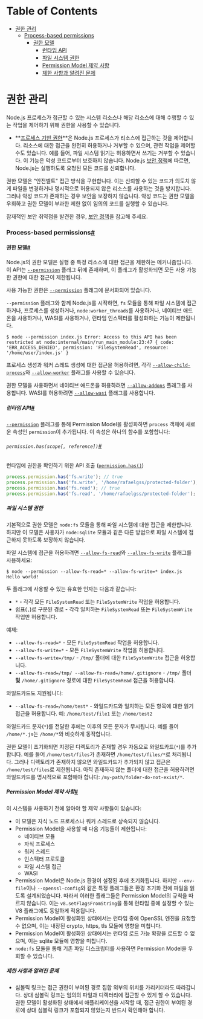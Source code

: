 # Table of Contents

- [권한 관리](#권한-관리)
    - [Process-based permissions](#process-based-permissions)
      - [권한 모델](#권한-모델)
        - [런타임 API](#런타임-api)
        - [파일 시스템 권한](#파일-시스템-권한)
        - [Permission Model 제약 사항](#permission-model-제약-사항)
        - [제한 사항과 알려진 문제](#제한-사항과-알려진-문제)

# 권한 관리

Node.js 프로세스가 접근할 수 있는 시스템 리소스나 해당 리소스에 대해 수행할 수 있는 작업을 제어하기 위해 권한을 사용할 수 있습니다.

- **[프로세스 기반 권한](https://nodejs.org/docs/latest/api/permissions.html#process-based-permissions)**은 Node.js 프로세스가 리소스에 접근하는 것을 제어합니다. 리소스에 대한 접근을 완전히 허용하거나 거부할 수 있으며, 관련 작업을 제어할 수도 있습니다. 예를 들어, 파일 시스템 읽기는 허용하면서 쓰기는 거부할 수 있습니다. 이 기능은 악성 코드로부터 보호하지 않습니다. Node.js [보안 정책](https://github.com/nodejs/node/blob/main/SECURITY.md)에 따르면, Node.js는 실행하도록 요청된 모든 코드를 신뢰합니다.

권한 모델은 "안전벨트" 접근 방식을 구현합니다. 이는 신뢰할 수 있는 코드가 의도치 않게 파일을 변경하거나 명시적으로 허용되지 않은 리소스를 사용하는 것을 방지합니다. 그러나 악성 코드가 존재하는 경우 보안을 보장하지 않습니다. 악성 코드는 권한 모델을 우회하고 권한 모델이 부과한 제한 없이 임의의 코드를 실행할 수 있습니다.

잠재적인 보안 취약점을 발견한 경우, [보안 정책](https://github.com/nodejs/node/blob/main/SECURITY.md)을 참고해 주세요.


### Process-based permissions[#](https://nodejs.org/docs/latest/api/permissions.html#process-based-permissions)





#### 권한 모델[#](https://nodejs.org/docs/latest/api/permissions.html#permission-model)

Node.js의 권한 모델은 실행 중 특정 리소스에 대한 접근을 제한하는 메커니즘입니다. 이 API는 [`--permission`](https://nodejs.org/docs/latest/api/cli.html#--permission) 플래그 뒤에 존재하며, 이 플래그가 활성화되면 모든 사용 가능한 권한에 대한 접근이 제한됩니다.

사용 가능한 권한은 [`--permission`](https://nodejs.org/docs/latest/api/cli.html#--permission) 플래그에 문서화되어 있습니다.

`--permission` 플래그와 함께 Node.js를 시작하면, `fs` 모듈을 통해 파일 시스템에 접근하거나, 프로세스를 생성하거나, `node:worker_threads`를 사용하거나, 네이티브 애드온을 사용하거나, WASI를 사용하거나, 런타임 인스펙터를 활성화하는 기능이 제한됩니다.

```console
$ node --permission index.js Error: Access to this API has been restricted at node:internal/main/run_main_module:23:47 { code: 'ERR_ACCESS_DENIED', permission: 'FileSystemRead', resource: '/home/user/index.js' }
```

프로세스 생성과 워커 스레드 생성에 대한 접근을 허용하려면, 각각 [`--allow-child-process`](https://nodejs.org/docs/latest/api/cli.html#--allow-child-process)와 [`--allow-worker`](https://nodejs.org/docs/latest/api/cli.html#--allow-worker) 플래그를 사용할 수 있습니다.

권한 모델을 사용하면서 네이티브 애드온을 허용하려면 [`--allow-addons`](https://nodejs.org/docs/latest/api/cli.html#--allow-addons) 플래그를 사용합니다. WASI를 허용하려면 [`--allow-wasi`](https://nodejs.org/docs/latest/api/cli.html#--allow-wasi) 플래그를 사용합니다.


##### 런타임 API[#](https://nodejs.org/docs/latest/api/permissions.html#runtime-api)

[`--permission`](https://nodejs.org/docs/latest/api/cli.html#--permission) 플래그를 통해 Permission Model을 활성화하면 `process` 객체에 새로운 속성인 `permission`이 추가됩니다. 이 속성은 하나의 함수를 포함합니다:

###### `permission.has(scope[, reference])`[#](https://nodejs.org/docs/latest/api/permissions.html#permissionhasscope-reference)

런타임에 권한을 확인하기 위한 API 호출 ([`permission.has()`](https://nodejs.org/docs/latest/api/process.html#processpermissionhasscope-reference))

```js
process.permission.has('fs.write'); // true
process.permission.has('fs.write', '/home/rafaelgss/protected-folder'); // true
process.permission.has('fs.read'); // true
process.permission.has('fs.read', '/home/rafaelgss/protected-folder'); // false
```


##### 파일 시스템 권한

기본적으로 권한 모델은 `node:fs` 모듈을 통해 파일 시스템에 대한 접근을 제한합니다. 하지만 이 모델은 사용자가 `node:sqlite` 모듈과 같은 다른 방법으로 파일 시스템에 접근하지 못하도록 보장하지 않습니다.

파일 시스템에 접근을 허용하려면 [`--allow-fs-read`](https://nodejs.org/docs/latest/api/cli.html#--allow-fs-read)와 [`--allow-fs-write`](https://nodejs.org/docs/latest/api/cli.html#--allow-fs-write) 플래그를 사용하세요:

```console
$ node --permission --allow-fs-read=* --allow-fs-write=* index.js Hello world!
```

두 플래그에 사용할 수 있는 유효한 인자는 다음과 같습니다:

-   `*` - 각각 모든 `FileSystemRead` 또는 `FileSystemWrite` 작업을 허용합니다.
-   쉼표(`,`)로 구분된 경로 - 각각 일치하는 `FileSystemRead` 또는 `FileSystemWrite` 작업만 허용합니다.

예제:

-   `--allow-fs-read=*` - 모든 `FileSystemRead` 작업을 허용합니다.
-   `--allow-fs-write=*` - 모든 `FileSystemWrite` 작업을 허용합니다.
-   `--allow-fs-write=/tmp/` - `/tmp/` 폴더에 대한 `FileSystemWrite` 접근을 허용합니다.
-   `--allow-fs-read=/tmp/ --allow-fs-read=/home/.gitignore` - `/tmp/` 폴더 **및** `/home/.gitignore` 경로에 대한 `FileSystemRead` 접근을 허용합니다.

와일드카드도 지원됩니다:

-   `--allow-fs-read=/home/test*` - 와일드카드와 일치하는 모든 항목에 대한 읽기 접근을 허용합니다. 예: `/home/test/file1` 또는 `/home/test2`

와일드카드 문자(`*`)를 전달한 후에는 이후의 모든 문자가 무시됩니다. 예를 들어 `/home/*.js`는 `/home/*`와 비슷하게 동작합니다.

권한 모델이 초기화되면 지정된 디렉토리가 존재할 경우 자동으로 와일드카드(`*`)를 추가합니다. 예를 들어 `/home/test/files`가 존재하면 `/home/test/files/*`로 처리됩니다. 그러나 디렉토리가 존재하지 않으면 와일드카드가 추가되지 않고 접근은 `/home/test/files`로 제한됩니다. 아직 존재하지 않는 폴더에 대한 접근을 허용하려면 와일드카드를 명시적으로 포함해야 합니다: `/my-path/folder-do-not-exist/*`.


##### Permission Model 제약 사항[#](https://nodejs.org/docs/latest/api/permissions.html#permission-model-constraints)

이 시스템을 사용하기 전에 알아야 할 제약 사항들이 있습니다:

-   이 모델은 자식 노드 프로세스나 워커 스레드로 상속되지 않습니다.
-   Permission Model을 사용할 때 다음 기능들이 제한됩니다:
    -   네이티브 모듈
    -   자식 프로세스
    -   워커 스레드
    -   인스펙터 프로토콜
    -   파일 시스템 접근
    -   WASI
-   Permission Model은 Node.js 환경이 설정된 후에 초기화됩니다. 하지만 `--env-file`이나 `--openssl-config`와 같은 특정 플래그들은 환경 초기화 전에 파일을 읽도록 설계되었습니다. 따라서 이러한 플래그들은 Permission Model의 규칙을 따르지 않습니다. 이는 `v8.setFlagsFromString`을 통해 런타임 중에 설정할 수 있는 V8 플래그에도 동일하게 적용됩니다.
-   Permission Model이 활성화된 상태에서는 런타임 중에 OpenSSL 엔진을 요청할 수 없으며, 이는 내장된 crypto, https, tls 모듈에 영향을 미칩니다.
-   Permission Model이 활성화된 상태에서는 런타임 로드 가능 확장을 로드할 수 없으며, 이는 sqlite 모듈에 영향을 미칩니다.
-   `node:fs` 모듈을 통해 기존 파일 디스크립터를 사용하면 Permission Model을 우회할 수 있습니다.


##### 제한 사항과 알려진 문제

- 심볼릭 링크는 접근 권한이 부여된 경로 집합 외부의 위치를 가리키더라도 따라갑니다. 상대 심볼릭 링크는 임의의 파일과 디렉터리에 접근할 수 있게 할 수 있습니다. 권한 모델이 활성화된 상태에서 애플리케이션을 시작할 때, 접근 권한이 부여된 경로에 상대 심볼릭 링크가 포함되지 않았는지 반드시 확인해야 합니다.



